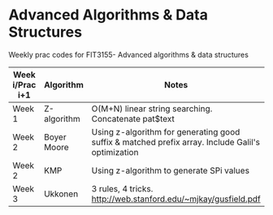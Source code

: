 # Advanced Algorithms & Data Structures
Weekly prac codes for FIT3155- Advanced algorithms & data structures

| Week i/Prac i+1 | Algorithm | Notes |
|-----------|-----------|-------|
| Week 1 | Z-algorithm | O(M+N) linear string searching. Concatenate pat$text |
| Week 2 | Boyer Moore | Using z-algorithm for generating good suffix & matched prefix array. Include Galil's optimization |
| Week 2 | KMP | Using z-algorithm to generate SPi values | 
| Week 3 | Ukkonen | 3 rules, 4 tricks. http://web.stanford.edu/~mjkay/gusfield.pdf | 

